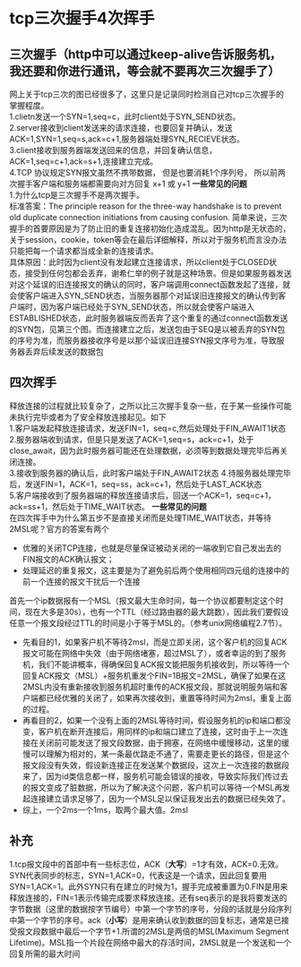 # tcp三次握手4次挥手  
## 三次握手（http中可以通过keep-alive告诉服务机，我还要和你进行通讯，等会就不要再次三次握手了）  
网上关于tcp三次的图已经很多了，这里只是记录同时检测自己对tcp三次握手的掌握程度。  
1.clietn发送一个SYN=1,seq=c，此时client处于SYN_SEND状态。  
2.server接收到client发送来的请求连接，也要回复并确认，发送ACK=1,SYN=1,seq=s,ack=c+1,服务器端处理SYN_RECIEVE状态。  
3.client接收到服务器端发送回来的信息，并回复确认信息，ACK=1,seq=c+1,ack=s+1,连接建立完成。  
4.TCP 协议规定SYN报文虽然不携带数据， 但是也要消耗1个序列号， 所以前两次握手客户端和服务端都需要向对方回复 x+1 或 y+1
**一些常见的问题**  
1.为什么tcp是三次握手不是两次握手。  
标准答案：The principle reason for the three-way handshake is to prevent old duplicate connection initiations from causing confusion. 简单来说，三次握手的首要原因是为了防止旧的重复连接初始化造成混乱。因为http是无状态的，关于session，cookie，token等会在最后详细解释，所以对于服务机而言没办法只能把每一个请求都当成全新的连接请求。  
具体原因：此时因为client没有发起建立连接请求，所以client处于CLOSED状态，接受到任何包都会丢弃，谢希仁举的例子就是这种场景。但是如果服务器发送对这个延误的旧连接报文的确认的同时，客户端调用connect函数发起了连接，就会使客户端进入SYN_SEND状态，当服务器那个对延误旧连接报文的确认传到客户端时，因为客户端已经处于SYN_SEND状态，所以就会使客户端进入ESTABLISHED状态，此时服务器端反而丢弃了这个重复的通过connect函数发送的SYN包，见第三个图。而连接建立之后，发送包由于SEQ是以被丢弃的SYN包的序号为准，而服务器接收序号是以那个延误旧连接SYN报文序号为准，导致服务器丢弃后续发送的数据包
## 四次挥手  
释放连接的过程就比较复杂了，之所以比三次握手复杂一些，在于某一些操作可能未执行完毕或者为了安全释放连接起见。如下  
1.客户端发起释放连接请求，发送FIN=1，seq=c,然后处理处于FIN_AWAIT1状态  
2.服务器端收到请求，但是只是发送了ACK=1,seq=s，ack=c+1，处于close_await，因为此时服务器可能还在处理数据，必须等到数据处理完毕后再关闭连接。  
3.接收到服务器的确认后，此时客户端处于FIN_AWAIT2状态
4.待服务器处理完毕后，发送FIN=1，ACK=1，seq=ss，ack=c+1，然后处于LAST_ACK状态  
5.客户端接收到了服务器端的释放连接请求后，回送一个ACK=1，seq=c+1，ack=ss+1，然后处于TIME_WAIT状态。
**一些常见的问题**  
在四次挥手中为什么第五步不是直接关闭而是处理TIME_WAIT状态，并等待2MSL呢？官方的答案有两个
- 优雅的关闭TCP连接，也就是尽量保证被动关闭的一端收到它自己发出去的FIN报文的ACK确认报文；
- 处理延迟的重复报文，这主要是为了避免前后两个使用相同四元组的连接中的前一个连接的报文干扰后一个连接 

首先一个ip数据报有一个MSL（报文最大生命时间，每一个协议都要制定这个时间，现在大多是30s），也有一个TTL（经过路由器的最大跳数），因此我们要假设任意一个报文段经过TTL的时间是小于等于MSL的。（参考unix网络编程2.7节）。
- 先看目的1，如果客户机不等待2msl，而是立即关闭，这个客户机的回复ACK报文可能在网络中失效（由于网络堵塞，超过MSL了），或者幸运的到了服务机，我们不能讲概率，得确保回复ACK报文能把服务机接收到，所以等待一个回复ACK报文（MSL）+服务机重发个FIN=1B报文=2MSL，确保了如果在这2MSL内没有重新接收到服务机超时重传的ACK报文段，那就说明服务端和客户端都已经优雅的关闭了，如果再次接收到，重置等待时间为2msl，重复上面的过程。  
- 再看目的2，如果一个没有上面的2MSL等待时间，假设服务机的ip和端口都没变，客户机在断开连接后，用同样的ip和端口建立了连接，这时由于上一次连接在关闭前可能发送了报文段数据，由于拥塞，在网络中缓慢移动，这里的缓慢可以理解为相对的，某一条最优路走不通了，需要走更长的路径，但是这个报文段没有失效，假设新连接正在发送某个数据段，这次上一次连接的数据段来了，因为id类信息都一样，服务机可能会错误的接收，导致实际我们传过去的报文变成了脏数据，所以为了解决这个问题，客户机可以等待一个MSL再发起连接建立请求足够了，因为一个MSL足以保证我发出去的数据已经失效了。
- 综上，一个2ms一个1ms，取两个最大值。2msl
## 补充  
1.tcp报文段中的首部中有一些标志位，ACK（**大写**）=1才有效，ACK=0.无效。SYN代表同步的标志，SYN=1,ACK=0，代表这是一个请求，因此回复要用SYN=1,ACK=1。此外SYN只有在建立的时候为1，握手完成被重置为0.FIN是用来释放连接的，FIN=1表示传输完成要求释放连接。还有seq表示的是我将要发送的字节数据（这里的数据按字节编号）中第一个字节的序号，分段的话就是分段序列中第一个字节的序号。ack（**小写**）是用来确认收到数据的回复标志，通常是已接受报文段数据中最后一个字节+1.所谓的2MSL是两倍的MSL(Maximum Segment Lifetime)。MSL指一个片段在网络中最大的存活时间，2MSL就是一个发送和一个回复所需的最大时间
